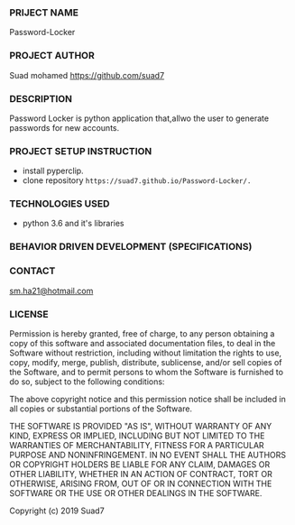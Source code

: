 ### PRIJECT NAME
Password-Locker
### PROJECT AUTHOR
Suad mohamed
https://github.com/suad7
### DESCRIPTION
Password Locker is python application
that,allwo the user to generate passwords for new accounts.

### PROJECT SETUP INSTRUCTION
- install pyperclip.
- clone repository `https://suad7.github.io/Password-Locker/.`

### TECHNOLOGIES USED
- python 3.6 and it's libraries

### BEHAVIOR DRIVEN DEVELOPMENT (SPECIFICATIONS)

### CONTACT 
sm.ha21@hotmail.com
### LICENSE 
Permission is hereby granted, free of charge, to any person obtaining a copy of this software and associated documentation files, to deal in the Software without restriction, including without limitation the rights to use, copy, modify, merge, publish, distribute, sublicense, and/or sell copies of the Software, and to permit persons to whom the Software is furnished to do so, subject to the following conditions:

The above copyright notice and this permission notice shall be included in all copies or substantial portions of the Software.

THE SOFTWARE IS PROVIDED "AS IS", WITHOUT WARRANTY OF ANY KIND, EXPRESS OR IMPLIED, INCLUDING BUT NOT LIMITED TO THE WARRANTIES OF MERCHANTABILITY, FITNESS FOR A PARTICULAR PURPOSE AND NONINFRINGEMENT. IN NO EVENT SHALL THE AUTHORS OR COPYRIGHT HOLDERS BE LIABLE FOR ANY CLAIM, DAMAGES OR OTHER LIABILITY, WHETHER IN AN ACTION OF CONTRACT, TORT OR OTHERWISE, ARISING FROM, OUT OF OR IN CONNECTION WITH THE SOFTWARE OR THE USE OR OTHER DEALINGS IN THE SOFTWARE.

Copyright (c) 2019 Suad7